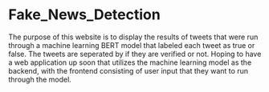# Fake_News_Detection
The purpose of this website is to display the results of tweets that were run through a machine learning BERT model that labeled each tweet as true or false. The tweets are seperated by if they are verified or not. 
Hoping to have a web application up soon that utilizes the machine learning model as the backend, with the frontend consisting of user input that they want to run through the model.
